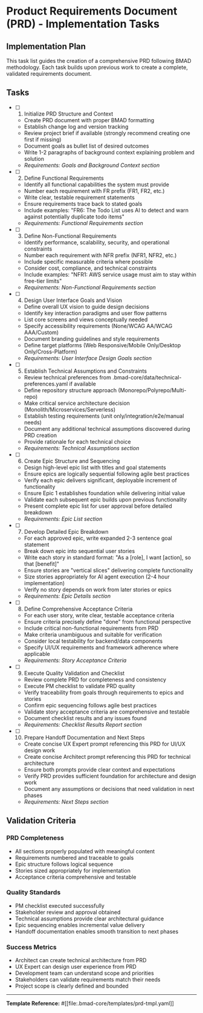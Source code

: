# Product Requirements Document (PRD) - Implementation Tasks

## Implementation Plan

This task list guides the creation of a comprehensive PRD following BMAD methodology. Each task builds upon previous work to create a complete, validated requirements document.

## Tasks

- [ ] 1. Initialize PRD Structure and Context
  - Create PRD document with proper BMAD formatting
  - Establish change log and version tracking
  - Review project brief if available (strongly recommend creating one first if missing)
  - Document goals as bullet list of desired outcomes
  - Write 1-2 paragraphs of background context explaining problem and solution
  - _Requirements: Goals and Background Context section_

- [ ] 2. Define Functional Requirements
  - Identify all functional capabilities the system must provide
  - Number each requirement with FR prefix (FR1, FR2, etc.)
  - Write clear, testable requirement statements
  - Ensure requirements trace back to stated goals
  - Include examples: "FR6: The Todo List uses AI to detect and warn against potentially duplicate todo items"
  - _Requirements: Functional Requirements section_

- [ ] 3. Define Non-Functional Requirements
  - Identify performance, scalability, security, and operational constraints
  - Number each requirement with NFR prefix (NFR1, NFR2, etc.)
  - Include specific measurable criteria where possible
  - Consider cost, compliance, and technical constraints
  - Include examples: "NFR1: AWS service usage must aim to stay within free-tier limits"
  - _Requirements: Non-Functional Requirements section_

- [ ] 4. Design User Interface Goals and Vision
  - Define overall UX vision to guide design decisions
  - Identify key interaction paradigms and user flow patterns
  - List core screens and views conceptually needed
  - Specify accessibility requirements (None/WCAG AA/WCAG AAA/Custom)
  - Document branding guidelines and style requirements
  - Define target platforms (Web Responsive/Mobile Only/Desktop Only/Cross-Platform)
  - _Requirements: User Interface Design Goals section_

- [ ] 5. Establish Technical Assumptions and Constraints
  - Review technical preferences from .bmad-core/data/technical-preferences.yaml if available
  - Define repository structure approach (Monorepo/Polyrepo/Multi-repo)
  - Make critical service architecture decision (Monolith/Microservices/Serverless)
  - Establish testing requirements (unit only/integration/e2e/manual needs)
  - Document any additional technical assumptions discovered during PRD creation
  - Provide rationale for each technical choice
  - _Requirements: Technical Assumptions section_

- [ ] 6. Create Epic Structure and Sequencing
  - Design high-level epic list with titles and goal statements
  - Ensure epics are logically sequential following agile best practices
  - Verify each epic delivers significant, deployable increment of functionality
  - Ensure Epic 1 establishes foundation while delivering initial value
  - Validate each subsequent epic builds upon previous functionality
  - Present complete epic list for user approval before detailed breakdown
  - _Requirements: Epic List section_

- [ ] 7. Develop Detailed Epic Breakdown
  - For each approved epic, write expanded 2-3 sentence goal statement
  - Break down epic into sequential user stories
  - Write each story in standard format: "As a [role], I want [action], so that [benefit]"
  - Ensure stories are "vertical slices" delivering complete functionality
  - Size stories appropriately for AI agent execution (2-4 hour implementation)
  - Verify no story depends on work from later stories or epics
  - _Requirements: Epic Details section_

- [ ] 8. Define Comprehensive Acceptance Criteria
  - For each user story, write clear, testable acceptance criteria
  - Ensure criteria precisely define "done" from functional perspective
  - Include critical non-functional requirements from PRD
  - Make criteria unambiguous and suitable for verification
  - Consider local testability for backend/data components
  - Specify UI/UX requirements and framework adherence where applicable
  - _Requirements: Story Acceptance Criteria_

- [ ] 9. Execute Quality Validation and Checklist
  - Review complete PRD for completeness and consistency
  - Execute PM checklist to validate PRD quality
  - Verify traceability from goals through requirements to epics and stories
  - Confirm epic sequencing follows agile best practices
  - Validate story acceptance criteria are comprehensive and testable
  - Document checklist results and any issues found
  - _Requirements: Checklist Results Report section_

- [ ] 10. Prepare Handoff Documentation and Next Steps
  - Create concise UX Expert prompt referencing this PRD for UI/UX design work
  - Create concise Architect prompt referencing this PRD for technical architecture
  - Ensure both prompts provide clear context and expectations
  - Verify PRD provides sufficient foundation for architecture and design work
  - Document any assumptions or decisions that need validation in next phases
  - _Requirements: Next Steps section_

## Validation Criteria

### PRD Completeness
- All sections properly populated with meaningful content
- Requirements numbered and traceable to goals
- Epic structure follows logical sequence
- Stories sized appropriately for implementation
- Acceptance criteria comprehensive and testable

### Quality Standards
- PM checklist executed successfully
- Stakeholder review and approval obtained
- Technical assumptions provide clear architectural guidance
- Epic sequencing enables incremental value delivery
- Handoff documentation enables smooth transition to next phases

### Success Metrics
- Architect can create technical architecture from PRD
- UX Expert can design user experience from PRD
- Development team can understand scope and priorities
- Stakeholders can validate requirements match their needs
- Project scope is clearly defined and bounded

---

**Template Reference:**
#[[file:.bmad-core/templates/prd-tmpl.yaml]]